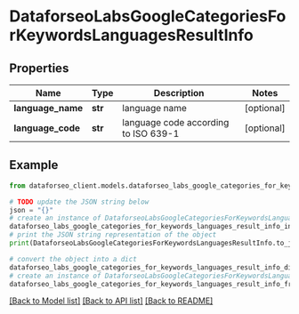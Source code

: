 # DataforseoLabsGoogleCategoriesForKeywordsLanguagesResultInfo


## Properties

Name | Type | Description | Notes
------------ | ------------- | ------------- | -------------
**language_name** | **str** | language name | [optional] 
**language_code** | **str** | language code according to ISO 639-1 | [optional] 

## Example

```python
from dataforseo_client.models.dataforseo_labs_google_categories_for_keywords_languages_result_info import DataforseoLabsGoogleCategoriesForKeywordsLanguagesResultInfo

# TODO update the JSON string below
json = "{}"
# create an instance of DataforseoLabsGoogleCategoriesForKeywordsLanguagesResultInfo from a JSON string
dataforseo_labs_google_categories_for_keywords_languages_result_info_instance = DataforseoLabsGoogleCategoriesForKeywordsLanguagesResultInfo.from_json(json)
# print the JSON string representation of the object
print(DataforseoLabsGoogleCategoriesForKeywordsLanguagesResultInfo.to_json())

# convert the object into a dict
dataforseo_labs_google_categories_for_keywords_languages_result_info_dict = dataforseo_labs_google_categories_for_keywords_languages_result_info_instance.to_dict()
# create an instance of DataforseoLabsGoogleCategoriesForKeywordsLanguagesResultInfo from a dict
dataforseo_labs_google_categories_for_keywords_languages_result_info_from_dict = DataforseoLabsGoogleCategoriesForKeywordsLanguagesResultInfo.from_dict(dataforseo_labs_google_categories_for_keywords_languages_result_info_dict)
```
[[Back to Model list]](../README.md#documentation-for-models) [[Back to API list]](../README.md#documentation-for-api-endpoints) [[Back to README]](../README.md)


